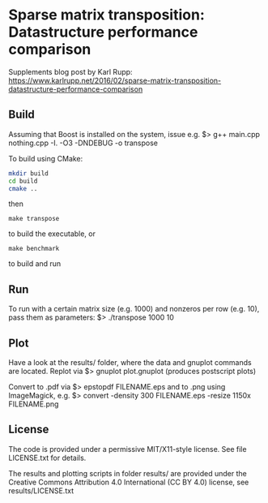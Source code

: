 
# Sparse matrix transposition: Datastructure performance comparison

Supplements blog post by Karl Rupp:
https://www.karlrupp.net/2016/02/sparse-matrix-transposition-datastructure-performance-comparison

## Build

Assuming that Boost is installed on the system, issue e.g.
 $> g++ main.cpp nothing.cpp -I. -O3 -DNDEBUG -o transpose

To build using CMake:

~~~sh
mkdir build
cd build
cmake ..
~~~

then

`make transpose`

to build the executable, or

`make benchmark`

to build and run

## Run

To run with a certain matrix size (e.g. 1000) and nonzeros per row (e.g. 10), pass them as parameters:
 $> ./transpose 1000 10


## Plot

Have a look at the results/ folder, where the data and gnuplot commands are located.
Replot via
 $> gnuplot plot.gnuplot
(produces postscript plots)

Convert to .pdf via
 $> epstopdf FILENAME.eps
and to .png using ImageMagick, e.g.
 $> convert -density 300 FILENAME.eps -resize 1150x FILENAME.png



## License

The code is provided under a permissive MIT/X11-style license.
See file LICENSE.txt for details.

The results and plotting scripts in folder results/ are provided under the
Creative Commons Attribution 4.0 International (CC BY 4.0)
license, see results/LICENSE.txt

